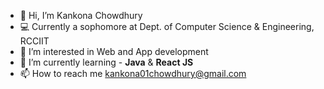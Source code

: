 - 👋 Hi, I’m Kankona Chowdhury
- 💻 Currently a sophomore at Dept. of Computer Science & Engineering, RCCIIT
- 👀 I’m interested in Web and App development
- 🌱 I’m currently learning - **Java** & **React JS**
- 📫 How to reach me kankona01chowdhury@gmail.com

<!---
Kankona-C/Kankona-C is a ✨ special ✨ repository because its `README.md` (this file) appears on your GitHub profile.
You can click the Preview link to take a look at your changes.
--->
